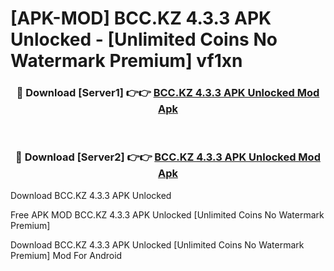 # [APK-MOD] BCC.KZ 4.3.3 APK Unlocked - [Unlimited Coins No Watermark Premium] vf1xn



<div align="center">
<h3>🔴 Download [Server1] 👉👉 <a href="https://momento.my/?title=BCC.KZ_4.3.3_APK_Unlocked">BCC.KZ 4.3.3 APK Unlocked Mod Apk</a></h3><br>

<h3>🔴 Download [Server2] 👉👉 <a href="https://momento.my/?title=BCC.KZ_4.3.3_APK_Unlocked">BCC.KZ 4.3.3 APK Unlocked Mod Apk</a></h3>
</div>



Download BCC.KZ 4.3.3 APK Unlocked 

Free APK MOD BCC.KZ 4.3.3 APK Unlocked [Unlimited Coins No Watermark Premium]

Download BCC.KZ 4.3.3 APK Unlocked [Unlimited Coins No Watermark Premium] Mod For Android
